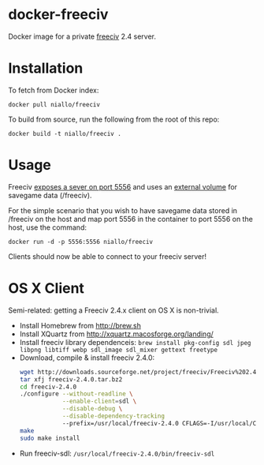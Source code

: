 docker-freeciv
==============

Docker image for a private [freeciv](http://freeciv.org) 2.4 server.

Installation
============

To fetch from Docker index:

`docker pull niallo/freeciv`

To build from source, run the following from the root of this repo:

`docker build -t niallo/freeciv .`

Usage
=====

Freeciv [exposes a sever on port 5556](http://docs.docker.io/en/latest/use/port_redirection/#binding-a-port-to-an-host-interface) and uses an [external volume](http://docs.docker.io/en/latest/use/working_with_volumes/) for savegame data (/freeciv).

For the simple scenario that you wish to have savegame data stored in /freeciv on the host and map port 5556 in the container to port 5556 on the host, use the command:

`docker run -d -p 5556:5556 niallo/freeciv`

Clients should now be able to connect to your freeciv server!

OS X Client
===========

Semi-related: getting a Freeciv 2.4.x client on OS X is non-trivial.

- Install Homebrew from http://brew.sh
- Install XQuartz from http://xquartz.macosforge.org/landing/
- Install freeciv library dependenceis: `brew install pkg-config sdl jpeg libpng libtiff webp sdl_image sdl_mixer gettext freetype`
- Download, compile & install freeciv 2.4.0:
    ```bash
    wget http://downloads.sourceforge.net/project/freeciv/Freeciv%202.4/2.4.0/freeciv-2.4.0.tar.bz2
    tar xfj freeciv-2.4.0.tar.bz2
    cd freeciv-2.4.0
    ./configure --without-readline \
                --enable-client=sdl \
                --disable-debug \
                --disable-dependency-tracking
                --prefix=/usr/local/freeciv-2.4.0 CFLAGS=-I/usr/local/Cellar/gettext/0.18.3.1/include LDFLAGS=-L/usr/local/Cellar/gettext/0.18.3.1/lib
    make
    sudo make install
    ```
- Run freeciv-sdl: `/usr/local/freeciv-2.4.0/bin/freeciv-sdl`

